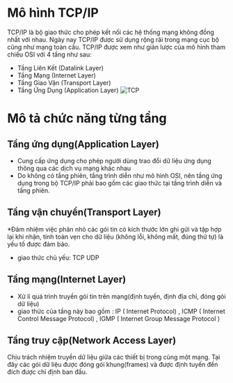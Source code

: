 # Mô hình TCP/IP
 TCP/IP là bộ giao thức cho phép kết nối các hệ thống mạng không đồng nhất với nhau. Ngày nay TCP/IP được sử dụng rộng rãi trong mạng cục bộ cũng như mạng toàn cầu. TCP/IP được xem như giản lược của mô hình tham chiếu OSI với 4 tầng như sau: 
 * Tầng Liên Kết (Datalink Layer) 
 * Tầng Mạng (Internet Layer) 
 * Tầng Giao Vận (Transport Layer) 
 * Tầng Ứng Dụng (Application Layer) ![TCP](https://image.prntscr.com/image/UPWuI8t8RM2_HfO7mTtedA.png)

 # Mô tả chức năng từng tầng
 ## Tầng ứng dụng(Application Layer)
 * Cung cấp ứng dụng cho phép người dùng trao đổi dữ liệu ứng dụng thông qua các dịch vụ mạng khác nhau
 * Do không có tầng phiên, tầng trình diễn như mô hình OSI, nên tầng ứng dụng trong bộ TCP/IP phải bao gồm các giao thức tại tầng trình diễn và tầng phiên.
 ## Tầng vận chuyển(Transport Layer)
 *Đảm nhiệm việc phân nhỏ các gói tin có kích thước lớn ghi gửi và tập hợp lại khi nhận, tính toàn vẹn cho dữ liệu (không lỗi, không mất, đúng thứ tự) là yếu tố được đảm bảo.
 * giao thức chủ yếu: TCP UDP
## Tầng mạng(Internet Layer)
* Xử lí quá trình truyền gói tin trên mạng(định tuyến, định địa chỉ, đóng gói dữ liệu)
* giao thức của tầng này bao gồm : IP ( Internet Protocol) , ICMP ( Internet Control Message Protocol) , IGMP ( Internet Group Message Protocol )
## Tầng truy cập(Network Access Layer)
Chịu trách nhiệm truyền dữ liệu giữa các thiết bị trong cùng một mạng. Tại đây các gói dữ liệu được đóng gói khung(frames) và được định tuyến đến đích được chỉ định ban đầu.



